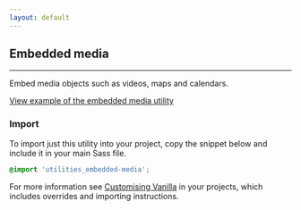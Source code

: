 ```yaml
---
layout: default
---
```


## Embedded media

<hr>

Embed media objects such as videos, maps and calendars.

<a href="/examples/utilities/embedded-media/" class="js-example" data-height="600">
View example of the embedded media utility
</a>

### Import

To import just this utility into your project, copy the snippet below and include it in your main Sass file.

```scss
@import 'utilities_embedded-media';
```

For more information see [Customising Vanilla](/customising-vanilla/) in your projects, which includes overrides and importing instructions.
